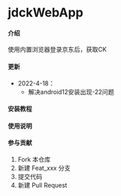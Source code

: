 # jdckWebApp

#### 介绍
使用内置浏览器登录京东后，获取CK

#### 更新
+ 2022-4-18：
    - 解决android12安装出现-22问题


#### 安装教程


#### 使用说明



#### 参与贡献

1.  Fork 本仓库
2.  新建 Feat_xxx 分支
3.  提交代码
4.  新建 Pull Request

